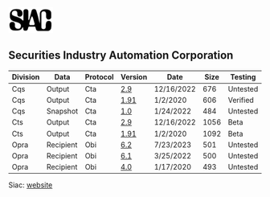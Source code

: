 [![Siac](https://github.com/Open-Markets-Initiative/Directory/blob/main/Images/Siac.png)](https://en.wikipedia.org/wiki/Securities_Industry_Automation_Corporation)


## Securities Industry Automation Corporation

| Division | Data | Protocol | Version | Date | Size | Testing | Specification |
| --- | --- | --- | --- | --- | --- | --- | --- |
| Cqs | Output | Cta | [2.9][Siac.Cqs.Output.Cta.v2.9.Structs] | 12/16/2022 | 676 | Untested | [url][Siac.Cqs.Output.Cta.v2.9.Url] - [pdf][Siac.Cqs.Output.Cta.v2.9.Pdf] |
| Cqs | Output | Cta | [1.91][Siac.Cqs.Output.Cta.v1.91.Structs] | 1/2/2020 | 606 | Verified | [url][Siac.Cqs.Output.Cta.v1.91.Url] - [pdf][Siac.Cqs.Output.Cta.v1.91.Pdf] |
| Cqs | Snapshot | Cta | [1.0][Siac.Cqs.Snapshot.Cta.v1.0.Structs] | 1/24/2022 | 484 | Untested | [url][Siac.Cqs.Snapshot.Cta.v1.0.Url] - [pdf][Siac.Cqs.Snapshot.Cta.v1.0.Pdf] |
| Cts | Output | Cta | [2.9][Siac.Cts.Output.Cta.v2.9.Structs] | 12/16/2022 | 1056 | Beta | [url][Siac.Cts.Output.Cta.v2.9.Url] - [pdf][Siac.Cts.Output.Cta.v2.9.Pdf] |
| Cts | Output | Cta | [1.91][Siac.Cts.Output.Cta.v1.91.Structs] | 1/2/2020 | 1092 | Beta | [url][Siac.Cts.Output.Cta.v1.91.Url] - [pdf][Siac.Cts.Output.Cta.v1.91.Pdf] |
| Opra | Recipient | Obi | [6.2][Siac.Opra.Recipient.Obi.v6.2.Structs] | 7/23/2023 | 501 | Untested | [url][Siac.Opra.Recipient.Obi.v6.2.Url] - [pdf][Siac.Opra.Recipient.Obi.v6.2.Pdf] |
| Opra | Recipient | Obi | [6.1][Siac.Opra.Recipient.Obi.v6.1.Structs] | 3/25/2022 | 500 | Untested | [url][Siac.Opra.Recipient.Obi.v6.1.Url] - [pdf][Siac.Opra.Recipient.Obi.v6.1.Pdf] |
| Opra | Recipient | Obi | [4.0][Siac.Opra.Recipient.Obi.v4.0.Structs] | 1/17/2020 | 493 | Untested | [url][Siac.Opra.Recipient.Obi.v4.0.Url] - [pdf][Siac.Opra.Recipient.Obi.v4.0.Pdf] |


Siac: [website](https://en.wikipedia.org/wiki/Securities_Industry_Automation_Corporation "Go to Securities Industry Automation Corporation")


[Siac.Opra.Recipient.Obi.v4.0.Structs]: https://github.com/Open-Markets-Initiative/c-structs/blob/main/siac/Siac.Opra.Recipient.Obi.v4.0.h "Siac Opra Recipient Obi v4.0 C# Parsers Source File"
[Siac.Opra.Recipient.Obi.v4.0.Url]: https://www.opraplan.com/document-library "Securities Industry Automation Corporation 4.0 Url"
[Siac.Opra.Recipient.Obi.v4.0.Pdf]: https://github.com/Open-Markets-Initiative/Directory/blob/main/Specifications/Siac/Siac.Opra.Recipient.Obi.v4.0.pdf "Securities Industry Automation Corporation 4.0 Pdf"
[Siac.Opra.Recipient.Obi.v6.1.Structs]: https://github.com/Open-Markets-Initiative/c-structs/blob/main/siac/Siac.Opra.Recipient.Obi.v6.1.h "Siac Opra Recipient Obi v6.1 C# Parsers Source File"
[Siac.Opra.Recipient.Obi.v6.1.Url]: https://www.opraplan.com/document-library "Securities Industry Automation Corporation 6.1 Url"
[Siac.Opra.Recipient.Obi.v6.1.Pdf]: https://github.com/Open-Markets-Initiative/Directory/blob/main/Specifications/Siac/Siac.Opra.Recipient.Obi.v6.1.pdf "Securities Industry Automation Corporation 6.1 Pdf"
[Siac.Opra.Recipient.Obi.v6.2.Structs]: https://github.com/Open-Markets-Initiative/c-structs/blob/main/siac/Siac.Opra.Recipient.Obi.v6.2.h "Siac Opra Recipient Obi v6.2 C# Parsers Source File"
[Siac.Opra.Recipient.Obi.v6.2.Url]: https://www.opraplan.com/document-library "Securities Industry Automation Corporation 6.2 Url"
[Siac.Opra.Recipient.Obi.v6.2.Pdf]: https://github.com/Open-Markets-Initiative/Directory/blob/main/Specifications/Siac/Siac.Opra.Recipient.Obi.v6.2.pdf "Securities Industry Automation Corporation 6.2 Pdf"
[Siac.Cts.Output.Cta.v1.91.Structs]: https://github.com/Open-Markets-Initiative/c-structs/blob/main/siac/Siac.Cts.Output.Cta.v1.91.h "Siac Cts Output Cta v1.91 C# Parsers Source File"
[Siac.Cts.Output.Cta.v1.91.Url]: https://www.ctaplan.com/tech-specs "Securities Industry Automation Corporation 1.91 Url"
[Siac.Cts.Output.Cta.v1.91.Pdf]: https://github.com/Open-Markets-Initiative/Directory/blob/main/Specifications/Siac/Siac.Cts.Output.Cta.v1.91.pdf "Securities Industry Automation Corporation 1.91 Pdf"
[Siac.Cts.Output.Cta.v2.9.Structs]: https://github.com/Open-Markets-Initiative/c-structs/blob/main/siac/Siac.Cts.Output.Cta.v2.9.h "Siac Cts Output Cta v2.9 C# Parsers Source File"
[Siac.Cts.Output.Cta.v2.9.Url]: https://www.ctaplan.com/tech-specs "Securities Industry Automation Corporation 2.9 Url"
[Siac.Cts.Output.Cta.v2.9.Pdf]: https://github.com/Open-Markets-Initiative/Directory/blob/main/Specifications/Siac/Siac.Cts.Output.Cta.v2.9.pdf "Securities Industry Automation Corporation 2.9 Pdf"
[Siac.Cqs.Output.Cta.v1.91.Structs]: https://github.com/Open-Markets-Initiative/c-structs/blob/main/siac/Siac.Cqs.Output.Cta.v1.91.h "Siac Cqs Output Cta v1.91 C# Parsers Source File"
[Siac.Cqs.Output.Cta.v1.91.Url]: https://www.ctaplan.com/tech-specs "Securities Industry Automation Corporation 1.91 Url"
[Siac.Cqs.Output.Cta.v1.91.Pdf]: https://github.com/Open-Markets-Initiative/Directory/blob/main/Specifications/Siac/Siac.Cqs.Output.Cta.v1.91.pdf "Securities Industry Automation Corporation 1.91 Pdf"
[Siac.Cqs.Output.Cta.v2.9.Structs]: https://github.com/Open-Markets-Initiative/c-structs/blob/main/siac/Siac.Cqs.Output.Cta.v2.9.h "Siac Cqs Output Cta v2.9 C# Parsers Source File"
[Siac.Cqs.Output.Cta.v2.9.Url]: https://www.ctaplan.com/tech-specs "Securities Industry Automation Corporation 2.9 Url"
[Siac.Cqs.Output.Cta.v2.9.Pdf]: https://github.com/Open-Markets-Initiative/Directory/blob/main/Specifications/Siac/Siac.Cqs.Output.Cta.v2.9.pdf "Securities Industry Automation Corporation 2.9 Pdf"
[Siac.Cqs.Snapshot.Cta.v1.0.Structs]: https://github.com/Open-Markets-Initiative/c-structs/blob/main/siac/Siac.Cqs.Snapshot.Cta.v1.0.h "Siac Cqs Snapshot Cta v1.0 C# Parsers Source File"
[Siac.Cqs.Snapshot.Cta.v1.0.Url]: https://www.ctaplan.com/tech-specs "Securities Industry Automation Corporation 1.0 Url"
[Siac.Cqs.Snapshot.Cta.v1.0.Pdf]: https://github.com/Open-Markets-Initiative/Directory/blob/main/Specifications/Siac/Siac.Cqs.Output.Cta.v1.0.pdf "Securities Industry Automation Corporation 1.0 Pdf"
